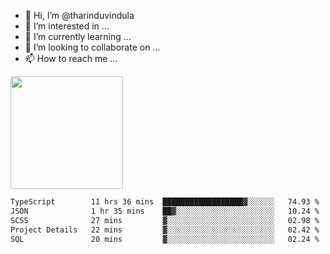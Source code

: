 - 👋 Hi, I’m @tharinduvindula
- 👀 I’m interested in ...
- 🌱 I’m currently learning ...
- 💞️ I’m looking to collaborate on ...
- 📫 How to reach me ...

<!---
tharinduvindula/tharinduvindula is a ✨ special ✨ repository because its `README.md` (this file) appears on your GitHub profile.
You can click the Preview link to take a look at your changes.
--->

<img height="180em" src="https://github-readme-stats.vercel.app/api?username=tharinduvindula&show_icons=true&hide_border=false&&count_private=true&include_all_commits=true" />


<!--START_SECTION:waka-->

```txt
TypeScript        11 hrs 36 mins  ██████████████████▓░░░░░░   74.93 %
JSON              1 hr 35 mins    ██▓░░░░░░░░░░░░░░░░░░░░░░   10.24 %
SCSS              27 mins         ▓░░░░░░░░░░░░░░░░░░░░░░░░   02.98 %
Project Details   22 mins         ▓░░░░░░░░░░░░░░░░░░░░░░░░   02.42 %
SQL               20 mins         ▓░░░░░░░░░░░░░░░░░░░░░░░░   02.24 %
```

<!--END_SECTION:waka-->
